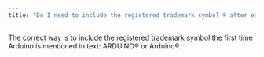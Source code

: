 ```yaml
---
title: "Do I need to include the registered trademark symbol ® after each use of the word Arduino?"
---
```


The correct way is to include the registered trademark symbol the first time Arduino is mentioned in text: ARDUINO® or Arduino®.
